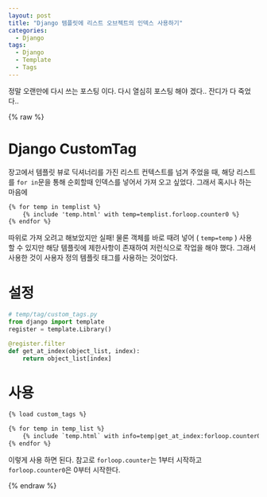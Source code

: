 ```yaml
---
layout: post
title: "Django 템플릿에 리스트 오브젝트의 인덱스 사용하기"
categories:
  - Django
tags:
  - Django
  - Template
  - Tags
---
```


정말 오랜만에 다시 쓰는 포스팅 이다.
다시 열심히 포스팅 해야 겠다.. 잔디가 다 죽었다..

{% raw  %}
# Django CustomTag
장고에서 템플릿 뷰로 딕셔너리를 가진 리스트 컨텍스트를 넘겨 주었을 때,
해당 리스트를 `for in`문을 통해 순회할때 인덱스를 넣어서 가져 오고 싶었다.
그래서 혹시나 하는 마음에

```html
{% for temp in templist %}
    {% include 'temp.html' with temp=templist.forloop.counter0 %}    
{% endfor %}
```
따위로 가져 오려고 해보았지만 실패! 물론 객체를 바로 때려 넣어 ( `temp=temp` ) 사용 할 수 있지만
해당 템플릿에 제한사항이 존재하여 저런식으로 작업을 해야 했다.
그래서 사용한 것이 사용자 정의 템플릿 태그를 사용하는 것이었다.

# 설정
```python
# temp/tag/custom_tags.py
from django import template
register = template.Library()

@register.filter
def get_at_index(object_list, index):
    return object_list[index]
```

# 사용
```html
{% load custom_tags %}

{% for temp in temp_list %}
    {% include `temp.html` with info=temp|get_at_index:forloop.counter0 %}
{% endfor %}
```

이렇게 사용 하면 된다.
참고로 `forloop.counter`는 1부터 시작하고 `forloop.counter0`은 0부터 시작한다.

{% endraw  %}
